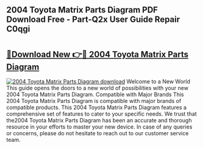 ## 2004 Toyota Matrix Parts Diagram PDF Download Free - Part-Q2x User Guide Repair C0qgi

# <h2><a href="http://dfl6lfp.blite.top/?on=2004+Toyota+Matrix+Parts+Diagram">🔗Download New 👉🔴 2004 Toyota Matrix Parts Diagram</a></h2>

[![2004 Toyota Matrix Parts Diagram download](https://i.imgur.com/lujVjoI.png)](http://dfl6lfp.blite.top/?on=2004+Toyota+Matrix+Parts+Diagram)
Welcome to a New World This guide opens the doors to a new world of possibilities with your new 2004 Toyota Matrix Parts Diagram. Compatible with Major Brands This 2004 Toyota Matrix Parts Diagram is compatible with major brands of compatible products. This 2004 Toyota Matrix Parts Diagram features a comprehensive set of features to cater to your specific needs. We trust that the2004 Toyota Matrix Parts Diagram has been an accurate and thorough resource in your efforts to master your new device. In case of any queries or concerns, please do not hesitate to reach out to our customer service team.
